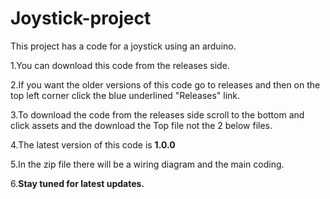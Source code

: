 # Joystick-project
This project has a code for a joystick using an arduino.

1.You can download this code from the releases side.

2.If you want the older versions of this code go to releases and then on the top left corner click the blue underlined "Releases" link.

3.To download the code from the releases side scroll to the bottom and click assets and the download the Top file not the 2 below files.

4.The latest version of this code is **1.0.0**

5.In the zip file there will be a wiring diagram and the main coding.

6.**Stay tuned for latest updates.**
